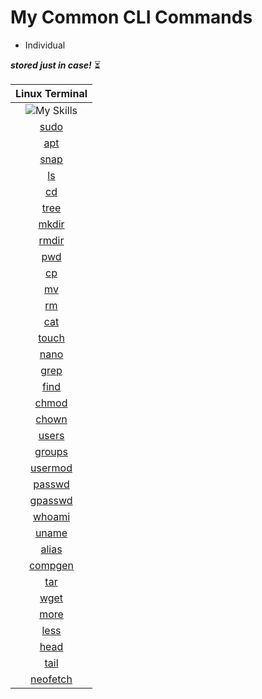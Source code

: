 # My Common CLI Commands

- Individual

***stored just in case!*** ⏳

| **Linux Terminal** |
|:---:|
| ![My Skills](https://go-skill-icons.vercel.app/api/icons?i=linux&theme=dark) |
| [sudo](https://github.com/fault3r/cli-commands/blob/main/documents/sudo.md) |
| [apt](https://github.com/fault3r/cli-commands/blob/main/documents/apt.md) |
| [snap](https://github.com/fault3r/cli-commands/blob/main/documents/snap.md) |
| [ls](https://github.com/fault3r/cli-commands/blob/main/documents/ls.md) |
| [cd](https://github.com/fault3r/cli-commands/blob/main/documents/cd.md) |
| [tree](https://github.com/fault3r/cli-commands/blob/main/documents/tree.md) |
| [mkdir](https://github.com/fault3r/cli-commands/blob/main/documents/mkdir.md) |
| [rmdir](https://github.com/fault3r/cli-commands/blob/main/documents/rmdir.md) |
| [pwd](https://github.com/fault3r/cli-commands/blob/main/documents/pwd.md) |
| [cp](https://github.com/fault3r/cli-commands/blob/main/documents/cp.md) |
| [mv](https://github.com/fault3r/cli-commands/blob/main/documents/mv.md) |
| [rm](https://github.com/fault3r/cli-commands/blob/main/documents/rm.md) |
| [cat](https://github.com/fault3r/cli-commands/blob/main/documents/cat.md) |
| [touch](https://github.com/fault3r/cli-commands/blob/main/documents/touch.md) |
| [nano](https://github.com/fault3r/cli-commands/blob/main/documents/nano.md) |
| [grep](https://github.com/fault3r/cli-commands/blob/main/documents/grep.md) |
| [find](https://github.com/fault3r/cli-commands/blob/main/documents/find.md) |
| [chmod](https://github.com/fault3r/cli-commands/blob/main/documents/chmod.md) |
| [chown](https://github.com/fault3r/cli-commands/blob/main/documents/chown.md) |
| [users](https://github.com/fault3r/cli-commands/blob/main/documents/users.md) |
| [groups](https://github.com/fault3r/cli-commands/blob/main/documents/groups.md) |
| [usermod](https://github.com/fault3r/cli-commands/blob/main/documents/usermod.md) |
| [passwd](https://github.com/fault3r/cli-commands/blob/main/documents/passwd.md) |
| [gpasswd](https://github.com/fault3r/cli-commands/blob/main/documents/gpasswd.md) |
| [whoami](https://github.com/fault3r/cli-commands/blob/main/documents/whoami.md) |
| [uname](https://github.com/fault3r/cli-commands/blob/main/documents/uname.md) |
| [alias](https://github.com/fault3r/cli-commands/blob/main/documents/alias.md) |
| [compgen](https://github.com/fault3r/cli-commands/blob/main/documents/compgen.md) |
| [tar](https://github.com/fault3r/cli-commands/blob/main/documents/tar.md) |
| [wget](https://github.com/fault3r/cli-commands/blob/main/documents/wget.md) |
| [more](https://github.com/fault3r/cli-commands/blob/main/documents/more.md) |
| [less](https://github.com/fault3r/cli-commands/blob/main/documents/less.md) |
| [head](https://github.com/fault3r/cli-commands/blob/main/documents/head.md) |
| [tail](https://github.com/fault3r/cli-commands/blob/main/documents/tail.md) |
| [neofetch](https://github.com/fault3r/cli-commands/blob/main/documents/neofetch.md) |